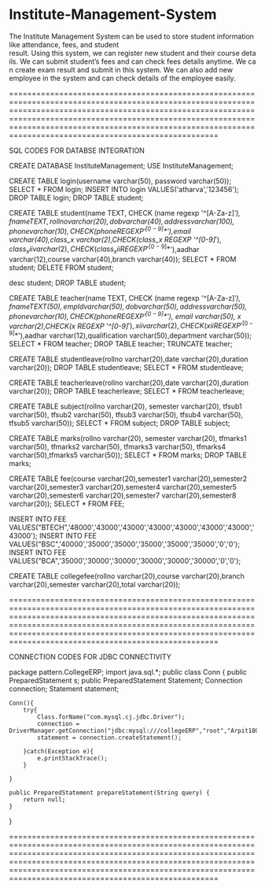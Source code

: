 # Institute-Management-System
The Institute Management System can be used to store student information like attendance, fees, and student  result. Using this system, we can register new student and their course details. We can submit student’s fees and can check fees details anytime. We can create exam result and submit in this system.
We can also add new  employee in the system and can check details of the employee easily.

============================================================================================================================================================================================================================================================================================================================

SQL CODES FOR DATABSE INTEGRATION

CREATE DATABASE InstituteManagement;
USE InstituteManagement;

CREATE TABLE login(username varchar(50), password varchar(50));
SELECT * FROM login;
INSERT INTO login VALUES('atharva','123456');
DROP TABLE login;
DROP TABLE student;


CREATE TABLE student(name TEXT, CHECK (name regexp '^[A-Za-z]*$'), fname TEXT,rollno varchar(20),dob varchar(40),
address varchar(100),phone varchar(10), CHECK(phone REGEXP '^[0-9]*$'),email varchar(40),class_x varchar(2),CHECK(class_x REGEXP '^[0-9]*$'),
class_xii varchar(2),CHECK(class_xii REGEXP '^[0-9]*$'),aadhar varchar(12),course varchar(40),branch varchar(40));
SELECT * FROM student;
DELETE  FROM student;

desc student;
DROP TABLE student;

CREATE TABLE teacher(name TEXT, CHECK (name regexp '^[A-Za-z]*$'),fname TEXT(50),empId varchar(50),dob varchar(50),address varchar(50),phone varchar(10),CHECK(phone REGEXP '^[0-9]*$'),
email varchar(50), x varchar(2),CHECK(x REGEXP '^[0-9]*$'),
xii varchar(2),CHECK(xii REGEXP '^[0-9]*$'),aadhar varchar(12),qualification varchar(50),department varchar(50));
SELECT * FROM teacher;
DROP TABLE teacher;
TRUNCATE teacher;

CREATE TABLE studentleave(rollno varchar(20),date varchar(20),duration varchar(20));
DROP TABLE studentleave;
SELECT * FROM studentleave;

CREATE TABLE teacherleave(rollno varchar(20),date varchar(20),duration varchar(20));
DROP TABLE teacherleave;
SELECT * FROM teacherleave;

CREATE TABLE subject(rollno varchar(20), semester varchar(20), tfsub1 varchar(50), tfsub2 varchar(50), tfsub3 varchar(50), tfsub4 varchar(50), tfsub5 varchar(50));
SELECT * FROM subject;
DROP TABLE subject;

CREATE TABLE marks(rollno varchar(20), semester varchar(20), tfmarks1 varchar(50), tfmarks2 varchar(50), tfmarks3 varchar(50), tfmarks4 varchar(50),tfmarks5 varchar(50));
SELECT * FROM marks;
DROP TABLE marks;

CREATE TABLE fee(course varchar(20),semester1 varchar(20),semester2 varchar(20),semester3 varchar(20),semester4 varchar(20),semester5 varchar(20),semester6 varchar(20),semester7 varchar(20),semester8 varchar(20));
SELECT * FROM FEE;

INSERT INTO FEE VALUES("BTECH",'48000','43000','43000','43000','43000','43000','43000','43000');
INSERT INTO FEE VALUES("BSC",'40000','35000','35000','35000','35000','35000','0','0');
INSERT INTO FEE VALUES("BCA",'35000','30000','30000','30000','30000','30000','0','0');


CREATE TABLE collegefee(rollno varchar(20),course varchar(20),branch varchar(20),semester varchar(20),total varchar(20));

============================================================================================================================================================================================================================================================================================================================

CONNECTION CODES FOR JDBC CONNECTIVITY 

package pattern.CollegeERP;
import java.sql.*;
public class Conn {
    public PreparedStatement s;
    public PreparedStatement Statement;
    Connection connection;
    Statement statement;

    Conn(){
        try{
            Class.forName("com.mysql.cj.jdbc.Driver");
            connection = DriverManager.getConnection("jdbc:mysql:///collegeERP","root","Arpit1809");
            statement = connection.createStatement();

        }catch(Exception e){
            e.printStackTrace();
        }

    }

    public PreparedStatement prepareStatement(String query) {
        return null;
    }
}

============================================================================================================================================================================================================================================================================================================================


